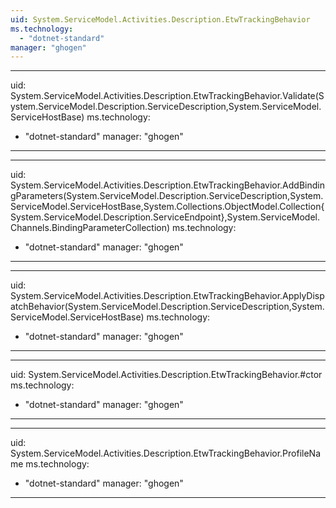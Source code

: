 ```yaml
---
uid: System.ServiceModel.Activities.Description.EtwTrackingBehavior
ms.technology: 
  - "dotnet-standard"
manager: "ghogen"
---
```


---
uid: System.ServiceModel.Activities.Description.EtwTrackingBehavior.Validate(System.ServiceModel.Description.ServiceDescription,System.ServiceModel.ServiceHostBase)
ms.technology: 
  - "dotnet-standard"
manager: "ghogen"
---

---
uid: System.ServiceModel.Activities.Description.EtwTrackingBehavior.AddBindingParameters(System.ServiceModel.Description.ServiceDescription,System.ServiceModel.ServiceHostBase,System.Collections.ObjectModel.Collection{System.ServiceModel.Description.ServiceEndpoint},System.ServiceModel.Channels.BindingParameterCollection)
ms.technology: 
  - "dotnet-standard"
manager: "ghogen"
---

---
uid: System.ServiceModel.Activities.Description.EtwTrackingBehavior.ApplyDispatchBehavior(System.ServiceModel.Description.ServiceDescription,System.ServiceModel.ServiceHostBase)
ms.technology: 
  - "dotnet-standard"
manager: "ghogen"
---

---
uid: System.ServiceModel.Activities.Description.EtwTrackingBehavior.#ctor
ms.technology: 
  - "dotnet-standard"
manager: "ghogen"
---

---
uid: System.ServiceModel.Activities.Description.EtwTrackingBehavior.ProfileName
ms.technology: 
  - "dotnet-standard"
manager: "ghogen"
---
